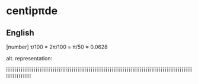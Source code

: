 # centipπde
## English

[number] τ/100 = 2π/100 = π/50 ≈ 0.0628

alt. representation:

īīīīīīīīīīīīīīīīīīīīīīīīīīīīīīīīīīīīīīīīīīīīīīīīīīīīīīīīīīīīīīīīīīīīīīīīīīīīīīīīīīīīīīīīīīīīīīīīīīīī